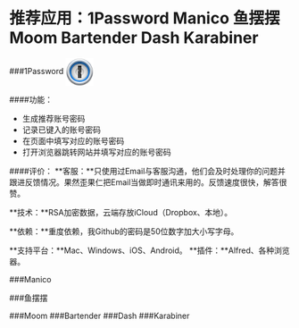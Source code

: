 # 推荐应用：1Password Manico 鱼摆摆 Moom Bartender Dash Karabiner


###1Password
<img src="../img/1password.png" width = "50" height = "50" alt="图片名称" align=center />

####功能：
* 生成推荐账号密码
* 记录已键入的账号密码
* 在页面中填写对应的账号密码
* 打开浏览器跳转网站并填写对应的账号密码

####评价：
**客服：**只使用过Email与客服沟通，他们会及时处理你的问题并跟进反馈情况。果然歪果仁把Email当做即时通讯来用的。反馈速度很快，解答很赞。

**技术：**RSA加密数据，云端存放iCloud（Dropbox、本地）。

**依赖：**重度依赖，我Github的密码是50位数字加大小写字母。

**支持平台：**Mac、Windows、iOS、Android。
**插件：**Alfred、各种浏览器。



###Manico 

###鱼摆摆 

###Moom 
###Bartender 
###Dash 
###Karabiner